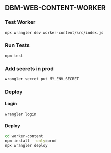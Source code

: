 ## DBM-WEB-CONTENT-WORKER

### Test Worker
```bash
npx wrangler dev worker-content/src/index.js
```

### Run Tests
``` bash
npm test
```

### Add secrets in prod
```bash
wrangler secret put MY_ENV_SECRET
```

### Deploy

#### Login
```bash
wrangler login
```

#### Deploy
```bash
cd worker-content
npm install --only=prod
npx wrangler deploy
```
